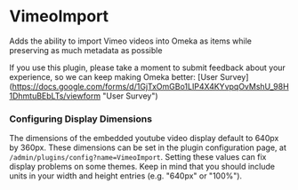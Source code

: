 # VimeoImport
Adds the ability to import Vimeo videos into Omeka as items while preserving as much metadata as possible

If you use this plugin, please take a moment to submit feedback about your experience, so we can keep making Omeka better: [User Survey] (https://docs.google.com/forms/d/1GjTxOmGBo1LIP4X4KYvpqOvMshU_98H1DhmtuBEbLTs/viewform "User Survey")


### Configuring Display Dimensions
The dimensions of the embedded youtube video display default to 640px by 360px. These dimensions can be set in the plugin configuration page, at `/admin/plugins/config?name=VimeoImport`. Setting these values can fix display problems on some themes. Keep in mind that you should include units in your width and height entries (e.g. "640px" or "100%").
